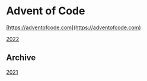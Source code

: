 # Advent of Code

[https://adventofcode.com](https://adventofcode.com)

[2022](/2022/README.md)

## Archive

[2021](/2021/README.md)
